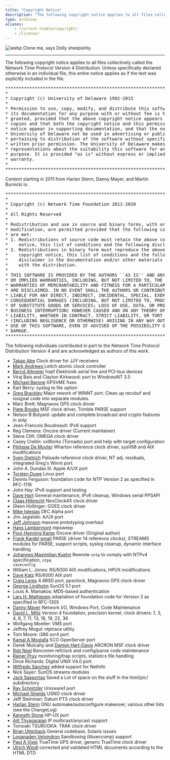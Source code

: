 ```yaml
---
title: "Copyright Notice"
description: "The following copyright notice applies to all files collectively called the Network Time Protocol Version 4 Distribution. Unless specifically declared otherwise in an individual file, this entire notice applies as if the text was explicitly included in the file."
type: archives
aliases:
    - /current-stable/copyright/
    - /license/
---
```


![webp](/documentation/pic/sheepb.webp) Clone me, says Dolly sheepishly.

* * *

The following copyright notice applies to all files collectively called the Network Time Protocol Version 4 Distribution. Unless specifically declared otherwise in an individual file, this entire notice applies as if the text was explicitly included in the file.

<pre>***********************************************************************
*                                                                     *
* Copyright (c) University of Delaware 1992-2015                      *
*                                                                     *
* Permission to use, copy, modify, and distribute this software and   *
* its documentation for any purpose with or without fee is hereby     *
* granted, provided that the above copyright notice appears in all    *
* copies and that both the copyright notice and this permission       *
* notice appear in supporting documentation, and that the name        *
* University of Delaware not be used in advertising or publicity      *
* pertaining to distribution of the software without specific,        *
* written prior permission. The University of Delaware makes no       *
* representations about the suitability this software for any         *
* purpose. It is provided "as is" without express or implied          *
* warranty.                                                           *
*                                                                     *
***********************************************************************
</pre>

Content starting in 2011 from Harlan Stenn, Danny Mayer, and Martin Burnicki is:

<pre>***********************************************************************
*                                                                     *
* Copyright (c) Network Time Foundation 2011-2020                     *
*                                                                     *
* All Rights Reserved                                                 *
*                                                                     *
* Redistribution and use in source and binary forms, with or without  *
* modification, are permitted provided that the following conditions  *
* are met:                                                            *
* 1. Redistributions of source code must retain the above copyright   *
*    notice, this list of conditions and the following disclaimer.    *
* 2. Redistributions in binary form must reproduce the above          *
*    copyright notice, this list of conditions and the following      *
*    disclaimer in the documentation and/or other materials provided  *
*    with the distribution.                                           *
*                                                                     *
* THIS SOFTWARE IS PROVIDED BY THE AUTHORS ``AS IS'' AND ANY EXPRESS  *
* OR IMPLIED WARRANTIES, INCLUDING, BUT NOT LIMITED TO, THE IMPLIED   *
* WARRANTIES OF MERCHANTABILITY AND FITNESS FOR A PARTICULAR PURPOSE  *
* ARE DISCLAIMED. IN NO EVENT SHALL THE AUTHORS OR CONTRIBUTORS BE    *
* LIABLE FOR ANY DIRECT, INDIRECT, INCIDENTAL, SPECIAL, EXEMPLARY, OR *
* CONSEQUENTIAL DAMAGES (INCLUDING, BUT NOT LIMITED TO, PROCUREMENT   *
* OF SUBSTITUTE GOODS OR SERVICES; LOSS OF USE, DATA, OR PROFITS; OR  *
* BUSINESS INTERRUPTION) HOWEVER CAUSED AND ON ANY THEORY OF          *
* LIABILITY, WHETHER IN CONTRACT, STRICT LIABILITY, OR TORT           *
* (INCLUDING NEGLIGENCE OR OTHERWISE) ARISING IN ANY WAY OUT OF THE   *
* USE OF THIS SOFTWARE, EVEN IF ADVISED OF THE POSSIBILITY OF SUCH    *
* DAMAGE.                                                             *
***********************************************************************
</pre>

The following individuals contributed in part to the Network Time Protocol Distribution Version 4 and are acknowledged as authors of this work.

* [Takao Abe](mailto:takao_abe@xurb.jp) Clock driver for JJY receivers
* [Mark Andrews ](mailto:mark_andrews@isc.org) Leitch atomic clock controller
* [Bernd Altmeier](mailto:altmeier@atlsoft.de) hopf Elektronik serial line and PCI-bus devices
* Viraj Bais and Clayton Kirkwood: port to WindowsNT 3.5
* [Michael Barone](mailto:michael.barone@lmco.com) GPSVME fixes
* Karl Berry: syslog to file option
* [Greg Brackley](mailto:greg.brackley@bigfoot.com) Major rework of WINNT port. Clean up recvbuf and iosignal code into separate modules.
* Marc Brett: Magnavox GPS clock driver
* [Piete Brooks](mailto:Piete.Brooks@cl.cam.ac.uk) MSF clock driver, Trimble PARSE support
* Nelson B Bolyard: update and complete broadcast and crypto features in sntp
* Jean-Francois Boudreault: IPv6 support
* Reg Clemens: Oncore driver (Current maintainer)
* Steve Clift: OMEGA clock driver
* Casey Crellin: vxWorks (Tornado) port and help with target configuration
* [Philippe De Muyter](mailto:phdm@macqel.be) Wharton reference clock driver, sysV68 and AIX modifications
* [Sven Dietrich](mailto:Sven_Dietrich@trimble.COM) Palisade reference clock driver, NT adj. residuals, integrated Greg's Winnt port.
* John A. Dundas III: Apple A/UX port
* [Torsten Duwe](mailto:duwe@immd4.informatik.uni-erlangen.de) Linux port
* Dennis Ferguson: foundation code for NTP Version 2 as specified in RFC-1119
* John Hay: IPv6 support and testing
* [Dave Hart](mailto:davehart@gmail.com) General maintenance, IPv6 cleanup, Windows serial PPSAPI
* [Claas Hilbrecht](mailto:neoclock4x@linum.com) NeoClock4X clock driver
* Glenn Hollinger: GOES clock driver
* [Mike Iglesias](mailto:iglesias@uci.edu) DEC Alpha port
* Jim Jagielski: A/UX port
* [Jeff Johnson](mailto:jbj@chatham.usdesign.com) massive prototyping overhaul
* [Hans Lambermont](mailto:H.Lambermont@chello.nl) ntpsweep
* [Poul-Henning Kamp](mailto:phk@FreeBSD.ORG) Oncore driver (Original author)
* [Frank Kardel](https://www4.cs.fau.de/~kardel/) [email](mailto:kardel@ntp.org) PARSE <GENERIC> (driver 14 reference clocks), STREAMS modules for PARSE, support scripts, syslog cleanup, dynamic interface handling
* [Johannes Maximilian Kuehn](mailto:kuehn@ntp.org) Rewrote <code>sntp</code> to comply with NTPv4 specification, <code>ntpq saveconfig</code>
* William L. Jones: RS/6000 AIX modifications, HPUX modifications
* [Dave Katz](mailto:dkatz@cisco.com) RS/6000 AIX port
* [Craig Leres](mailto:leres@ee.lbl.gov) 4.4BSD port, ppsclock, Magnavox GPS clock driver
* [George Lindholm](mailto:lindholm@ucs.ubc.ca) SunOS 5.1 port
* Louis A. Mamakos: MD5-based authentication
* [Lars H. Mathiesen](mailto:thorinn@diku.dk) adaptation of foundation code for Version 3 as specified in RFC-1305
* [Danny Mayer](mailto:mayer@ntp.org) Network I/O, Windows Port, Code Maintenance
* [David L. Mills](https://www.nwtime.org/tribute-to-david-l-mills/) Version 4 foundation, precision kernel; clock drivers: 1, 3, 4, 6, 7, 11, 13, 18, 19, 22, 36
* Wolfgang Moeller: VMS port
* Jeffrey Mogul: ntptrace utility
* Tom Moore: i386 svr4 port
* [Kamal A Mostafa](mailto:kamal@whence.com) SCO OpenServer port
* Derek Mulcahy and [Damon Hart-Davis](mailto:d@hd.org) ARCRON MSF clock driver
* [Rob Neal](mailto:neal@ntp.org) Bancomm refclock and config/parse code maintenance
* [Rainer Pruy](mailto:Rainer.Pruy@informatik.uni-erlangen.de) monitoring/trap scripts, statistics file handling
* Dirce Richards: Digital UNIX V4.0 port
* [Wilfredo Sánchez](mailto:wsanchez@apple.com) added support for NetInfo
* Nick Sayer: SunOS streams modules
* [Jack Sasportas](mailto:jack@innovativeinternet.com) Saved a Lot of space on the stuff in the html/pic/ subdirectory
* [Ray Schnitzler](mailto:schnitz@unipress.com) Unixware1 port
* [Michael Shields](mailto:shields@tembel.org) USNO clock driver
* Jeff Steinman: Datum PTS clock driver
* [Harlan Stenn](mailto:harlan@pfcs.com) GNU automake/autoconfigure makeover, various other bits (see the ChangeLog)
* [Kenneth Stone](mailto:ken@sdd.hp.com) HP-UX port
* [Ajit Thyagarajan](mailto:ajit@ee.udel.edu) IP multicast/anycast support
* Tomoaki TSURUOKA: TRAK clock driver
* [Brian Utterback](mailto:brian.utterback@oracle.com) General codebase, Solaris issues
* [Loganaden Velvindron](mailto:loganaden@gmail.com) Sandboxing (libseccomp) support
* [Paul A Vixie](mailto:vixie@vix.com) TrueTime GPS driver, generic TrueTime clock driver
* [Ulrich Windl](mailto:Ulrich.Windl@rz.uni-regensburg.de) corrected and validated HTML documents according to the HTML DTD
